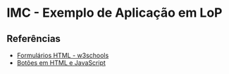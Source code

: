 # IMC - Exemplo de Aplicação em LoP


## Referências 
* [Formulários HTML - w3schools](https://www.w3schools.com/html/html_forms.asp) 
* [Botões em HTML e JavaScript](https://www.w3schools.com/js/js_validation.asp)
